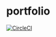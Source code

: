 # portfolio

[![CircleCI](https://circleci.com/gh/botond-veress/portfolio.svg?style=shield&circle-token=34d2e0b5ff46b2704d270da6b4f41d34ff88693b)](https://circleci.com/gh/botond-veress/portfolio)
